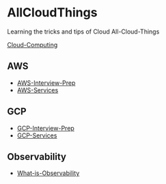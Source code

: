# AllCloudThings

<!-- Learning the tricks and tips of Cloud [All-Cloud-Things](#AllCloudThings). -->
Learning the tricks and tips of Cloud All-Cloud-Things

[Cloud-Computing](cloud-computing.md)


## AWS 
- [AWS-Interview-Prep](cloud-providers/learn-aws/aws-interview-prep.md)
- [AWS-Services](cloud-providers/learn-aws/aws-services.md)


## GCP 
- [GCP-Interview-Prep](cloud-providers/learn-gcp/gcp-interview-prep.md)
- [GCP-Services](cloud-providers/learn-gcp/gcp-services.md)

<!-- 
## Azure
- [Learn-Azure](cloud-providers/learn-azure/azure-interview-prep.md)
- [Learn-Azure](cloud-providers/learn-azure/azure-services.md) -->

<!-- ## Infra-as-Code
- [Terraform](infra-as-code/terraform.md)
- [Ansible](infra-as-code/ansible.md)


## CICD
- [CICD](more/ci-cd/what-is-jenkins.md) -->


## Observability
- [What-is-Observability](more/observability/what-is-observability.md)
